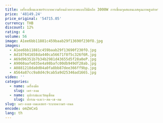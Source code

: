 ```yaml
---
title: เครื่องเชื่อมเลเซอร์ระบายความร้อนด้วยอากาศแบบใช้มือถือ 3000W การเชื่อมจุดสแตนเลสคุณภาพสูงสําหรับชิ้นส่วนโลหะและชิ้นส่วนยานพาหนะ
price: '48149.24'
price_original: '54715.05'
currency: THB
discount: 12%
rating: 4
volume: 56
image: A1ee6bb11881c459baab29f13690f230fO.jpg
images:
  - A1ee6bb11881c459baab29f13690f230fO.jpg
  - Ad187641658da440ca56671f8f5c326f6R.jpg
  - A69d96351b7b34b2981d43655d5f28a0eP.jpg
  - A9060aafe035e4a98bafc00db949df28ab.jpg
  - A0881218da0d04a0fa8bb87dee366ff9bp.jpg
  - A564a87cc9a8d4c9cab5a9d25346ad166S.jpg
video: ''
categories:
  - name: เครื่องมือ
    slug: เคร-องม
  - name: อุปกรณ์และวัสดุเชื่อม
    slug: ปกรณ-และว-สด-เช-อม
slug: เคร-องเช-อมเลเซอร-ระบายความร-อนด
encode: omZmCxG
lang: th
---
```

  